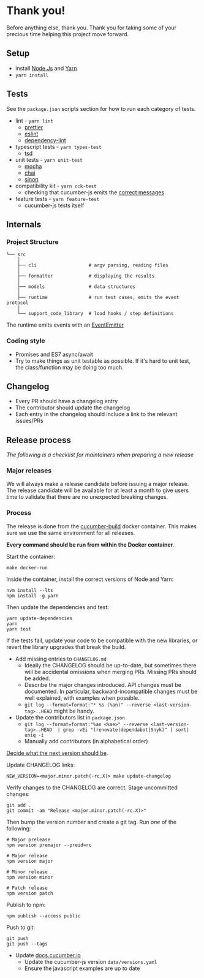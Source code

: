 # Thank you!

Before anything else, thank you. Thank you for taking some of your precious time helping this project move forward.

## Setup

* install [Node.Js](https://nodejs.org/en/) and [Yarn](https://yarnpkg.com/)
* `yarn install`

## Tests

See the `package.json` scripts section for how to run each category of tests.

* lint - `yarn lint`
  * [prettier](https://github.com/prettier/prettier)
  * [eslint](https://eslint.org/)
  * [dependency-lint](https://github.com/charlierudolph/dependency-lint)
* typescript tests - `yarn types-test`
  * [tsd](https://github.com/SamVerschueren/tsd)
* unit tests - `yarn unit-test`
  * [mocha](https://mochajs.org/)
  * [chai](https://www.chaijs.com/)
  * [sinon](https://sinonjs.org/)
* compatibility kit - `yarn cck-test`
  * checking that cucumber-js emits the [correct messages](https://github.com/cucumber/cucumber/tree/master/compatibility-kit) 
* feature tests - `yarn feature-test`
  * cucumber-js tests itself

## Internals

### Project Structure

```
└── src
    │
    ├── cli                   # argv parsing, reading files
    │
    ├── formatter             # displaying the results
    │
    ├── models                # data structures
    │
    ├── runtime               # run test cases, emits the event protocol
    │
    └── support_code_library  # load hooks / step definitions
```

The runtime emits events with an [EventEmitter](https://nodejs.org/api/events.html#events_class_eventemitter)

### Coding style

* Promises and ES7 async/await
* Try to make things as unit testable as possible. If it's hard to unit test, the class/function may be doing too much.

## Changelog

* Every PR should have a changelog entry
* The contributor should update the changelog
* Each entry in the changelog should include a link to the relevant issues/PRs

## Release process

_The following is a checklist for maintainers when preparing a new release_

### Major releases

We will always make a release candidate before issuing a major release. The release candidate will be available for at least a month to give users
time to validate that there are no unexpected breaking changes.

### Process

The release is done from the [cucumber-build](https://github.com/cucumber/cucumber-build/) docker container. This makes
sure we use the same environment for all releases.

**Every command should be run from within the Docker container**.

Start the container:

    make docker-run

Inside the container, install the correct versions of Node and Yarn:

    nvm install --lts
    npm install -g yarn

Then update the dependencies and test:

    yarn update-dependencies
    yarn
    yarn test

If the tests fail, update your code to be compatible with the new libraries, or revert the library upgrades that break the build.

* Add missing entries to `CHANGELOG.md`
  * Ideally the CHANGELOG should be up-to-date, but sometimes there will be accidental omissions when merging PRs. Missing PRs should be added.
  * Describe the major changes introduced. API changes must be documented. In particular, backward-incompatible changes must be well explained, with examples when possible.
  * `git log --format=format:"* %s (%an)" --reverse <last-version-tag>..HEAD` might be handy.
* Update the contributors list in `package.json`
  * `git log --format=format:"%an <%ae>" --reverse <last-version-tag>..HEAD  | grep -vEi "(renovate|dependabot|Snyk)" | sort| uniq -i`
  * Manually add contributors (in alphabetical order)

[Decide what the next version should be](https://github.com/cucumber/cucumber/blob/master/RELEASE_PROCESS.md#decide-what-the-next-version-should-be).

Update CHANGELOG links:

    NEW_VERSION=<major.minor.patch(-rc.X)> make update-changelog

Verify changes to the CHANGELOG are correct. Stage uncommitted changes:

    git add .
    git commit -am "Release <major.minor.patch(-rc.X)>"

Then bump the version number and create a git tag. Run *one* of the following:

    # Major prelease
    npm version premajor --preid=rc

    # Major release
    npm version major

    # Minor release
    npm version minor

    # Patch release
    npm version patch

Publish to npm:

    npm publish --access public

Push to git:

    git push
    git push --tags

* Update [docs.cucumber.io](https://github.com/cucumber/docs.cucumber.io)
  * Update the cucumber-js version `data/versions.yaml`
  * Ensure the javascript examples are up to date

